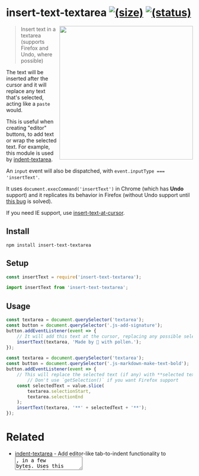 # insert-text-textarea [![(size)][badge-gzip]](#no-link) [![(status)][badge-travis]][link-travis]

  [badge-gzip]: https://img.shields.io/bundlephobia/minzip/insert-text-textarea.svg?label=gzipped
  [badge-travis]: https://api.travis-ci.com/fregante/insert-text-textarea.svg?branch=master
  [link-travis]: https://travis-ci.com/fregante/insert-text-textarea

<img align="right" width="360" src="https://user-images.githubusercontent.com/1402241/55075820-e3645800-50ce-11e9-8591-9195c3cdfc8a.gif">

> Insert text in a textarea (supports Firefox and Undo, where possible)

The text will be inserted after the cursor and it will replace any text that's selected, acting like a `paste` would.

This is useful when creating "editor" buttons, to add text or wrap the selected text. For example, this module is used by [indent-textarea](https://github.com/fregante/indent-textarea).

An `input` event will also be dispatched, with `event.inputType === 'insertText'`.

It uses `document.execCommand('insertText')` in Chrome (which has **Undo** support) and it replicates its behavior in Firefox (without Undo support until [this bug](https://bugzilla.mozilla.org/show_bug.cgi?id=1220696) is solved).

If you need IE support, use [insert-text-at-cursor](https://github.com/grassator/insert-text-at-cursor).

## Install

```
npm install insert-text-textarea
```

## Setup

```js
const insertText = require('insert-text-textarea');
```

```js
import insertText from 'insert-text-textarea';
```

## Usage

```js
const textarea = document.querySelector('textarea');
const button = document.querySelector('.js-add-signature');
button.addEventListener(event => {
	// It will add this text at the cursor, replacing any possible selected text
	insertText(textarea, 'Made by 🐝 with pollen.');
});
```

```js
const textarea = document.querySelector('textarea');
const button = document.querySelector('.js-markdown-make-text-bold');
button.addEventListener(event => {
	// This will replace the selected text (if any) with **selected text**
        // Don't use `getSelection()` if you want Firefox support
	const selectedText = value.slice(
		textarea.selectionStart,
		textarea.selectionEnd
	);
	insertText(textarea, '**' + selectedText + '**');
});
```

# Related

- [indent-textarea](https://github.com/fregante/indent-textarea) - Add editor-like tab-to-indent functionality to <textarea>, in a few bytes. Uses this module.
- [fit-textarea](https://github.com/fregante/fit-textarea) - Automatically expand a `<textarea>` to fit its content, in a few bytes.
- [Refined GitHub](https://github.com/sindresorhus/refined-github) - Uses this module.
